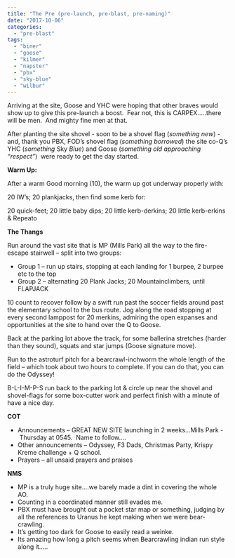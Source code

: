 ```yaml
---
title: "The Pre (pre-launch, pre-blast, pre-naming)"
date: "2017-10-06"
categories: 
  - "pre-blast"
tags: 
  - "biner"
  - "goose"
  - "kilmer"
  - "napster"
  - "pbx"
  - "sky-blue"
  - "wilbur"
---
```


Arriving at the site, Goose and YHC were hoping that other braves would show up to give this pre-launch a boost.  Fear not, this is CARPEX.....there will be men.  And mighty fine men at that.

After planting the site shovel - soon to be a shovel flag (_something_ _new_) - and, thank you PBX, FOD’s shovel flag (_something borrowed_) the site co-Q’s YHC (_something_ Sky _Blue_) and Goose (_something old approaching “respect”_)  were ready to get the day started.

**Warm Up:**

After a warm Good morning (10), the warm up got underway properly with:

20 IW’s; 20 plankjacks, then find some kerb for:

20 quick-feet; 20 little baby dips; 20 little kerb-derkins; 20 little kerb-erkins & Repeato

**The Thangs**

Run around the vast site that is MP (Mills Park) all the way to the fire-escape stairwell – split into two groups:

- Group 1 – run up stairs, stopping at each landing for 1 burpee, 2 burpee etc to the top
- Group 2 – alternating 20 Plank Jacks; 20 Mountainclimbers, until FLAPJACK

10 count to recover follow by a swift run past the soccer fields around past the elementary school to the bus route. Jog along the road stopping at every second lamppost for 20 merkins, admiring the open expanses and opportunities at the site to hand over the Q to Goose.

Back at the parking lot above the track, for some ballerina stretches (harder than they sound), squats and star jumps (Goose signature move).

Run to the astroturf pitch for a bearcrawl-inchworm the whole length of the field – which took about two hours to complete. If you can do that, you can do the Odyssey!

B-L-I-M-P-S run back to the parking lot & circle up near the shovel and shovel-flags for some box-cutter work and perfect finish with a minute of have a nice day.

**COT**

- Announcements – GREAT NEW SITE launching in 2 weeks…Mills Park - Thursday at 0545.  Name to follow....
- Other announcements – Odyssey, F3 Dads, Christmas Party, Krispy Kreme challenge + Q school.
- Prayers – all unsaid prayers and praises

**NMS**

- MP is a truly huge site….we barely made a dint in covering the whole AO.
- Counting in a coordinated manner still evades me.
- PBX must have brought out a pocket star map or something, judging by all the references to Uranus he kept making when we were bear-crawling.
- It’s getting too dark for Goose to easily read a weinke.
- Its amazing how long a pitch seems when Bearcrawling indian run style along it…..
